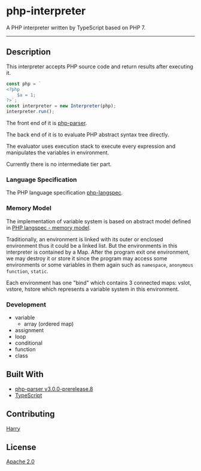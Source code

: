 # php-interpreter
A PHP interpreter written by TypeScript based on PHP 7.

---

## Description
This interpreter accepts PHP source code and return results after executing it.
```typescript
const php = `
<?php
    $a = 1;
?>`;
const interpreter = new Interpreter(php);
interpreter.run();
```

The front end of it is [php-parser](https://github.com/glayzzle/php-parser).

The back end of it is to evaluate PHP abstract syntax tree directly.

The evaluator uses execution stack to execute every expression and manipulates the variables in environment.

Currently there is no intermediate tier part.

### Language Specification
The PHP language specification [php-langspec](https://github.com/php/php-langspec/blob/master/spec).

### Memory Model 
The implementation of variable system is based on abstract model defined in [PHP langspec - memory model](https://github.com/php/php-langspec/blob/master/spec/04-basic-concepts.md#the-memory-model).

Traditionally, an environment is linked with its outer or enclosed environment thus it could be a linked list. But the environments in this interpreter is contained by a Map. After the program exit one environment, we may destroy it or store it since the program may access some environments or some variables in them again such as `namespace`, `anonymous function`, `static`.

Each environment has one "bind" which contains 3 connected maps: vslot, vstore, hstore which represents a variable system in this environment.


### Development
- variable
   - array (ordered map)
- assignment
- loop
- conditional
- function
- class

## Built With
- [php-parser v3.0.0-prerelease.8](https://github.com/glayzzle/php-parser)
- [TypeScript](https://www.typescriptlang.org/index.html)

## Contributing
[Harry](https://github.com/eou)

## License
[Apache 2.0](https://www.apache.org/licenses/LICENSE-2.0)
